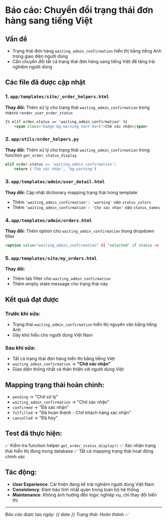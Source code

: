 # Báo cáo: Chuyển đổi trạng thái đơn hàng sang tiếng Việt

## Vấn đề
- Trạng thái đơn hàng `waiting_admin_confirmation` hiển thị bằng tiếng Anh trong giao diện người dùng
- Cần chuyển đổi tất cả trạng thái đơn hàng sang tiếng Việt để tăng trải nghiệm người dùng

## Các file đã được cập nhật

### 1. `app/templates/site/_order_helpers.html`
**Thay đổi:** Thêm xử lý cho trạng thái `waiting_admin_confirmation` trong macro `render_user_order_status`
```html
{% elif order.status == 'waiting_admin_confirmation' %}
    <span class="badge bg-warning text-dark">Chờ xác nhận</span>
```

### 2. `app/utils/order_helpers.py`
**Thay đổi:** Thêm xử lý cho trạng thái `waiting_admin_confirmation` trong function `get_order_status_display`
```python
elif order.status == 'waiting_admin_confirmation':
    return ('Chờ xác nhận', 'bg-warning')
```

### 3. `app/templates/admin/user_detail.html`
**Thay đổi:** Cập nhật dictionary mapping trạng thái trong template
- Thêm `'waiting_admin_confirmation': 'warning'` vào `status_colors`
- Thêm `'waiting_admin_confirmation': 'Chờ xác nhận'` vào `status_names`

### 4. `app/templates/admin/orders.html`
**Thay đổi:** Thêm option cho `waiting_admin_confirmation` trong dropdown filter
```html
<option value="waiting_admin_confirmation" {{ 'selected' if status == 'waiting_admin_confirmation' }}>Chờ xác nhận</option>
```

### 5. `app/templates/site/my_orders.html`
**Thay đổi:** 
- Thêm tab filter cho `waiting_admin_confirmation`
- Thêm empty state message cho trạng thái này

## Kết quả đạt được

### Trước khi sửa:
- Trạng thái `waiting_admin_confirmation` hiển thị nguyên văn bằng tiếng Anh
- Gây khó hiểu cho người dùng Việt Nam

### Sau khi sửa:
- Tất cả trạng thái đơn hàng hiển thị bằng tiếng Việt
- `waiting_admin_confirmation` → **"Chờ xác nhận"**
- Giao diện thống nhất và thân thiện với người dùng Việt

## Mapping trạng thái hoàn chỉnh:
- `pending` → "Chờ xử lý"
- `waiting_admin_confirmation` → "Chờ xác nhận" 
- `confirmed` → "Đã xác nhận"
- `fulfilled` → "Đã hoàn thành - Chờ khách hàng xác nhận"
- `cancelled` → "Đã hủy"

## Test đã thực hiện:
✅ Kiểm tra function helper `get_order_status_display()`
✅ Xác nhận trạng thái hiển thị đúng trong database
✅ Tất cả mapping trạng thái hoạt động chính xác

## Tác động:
- **User Experience**: Cải thiện đáng kể trải nghiệm người dùng Việt Nam
- **Consistency**: Đảm bảo tính nhất quán trong toàn bộ hệ thống
- **Maintenance**: Không ảnh hưởng đến logic nghiệp vụ, chỉ thay đổi hiển thị

---
*Báo cáo được tạo ngày: {{ date }}*
*Trạng thái: Hoàn thành ✅*